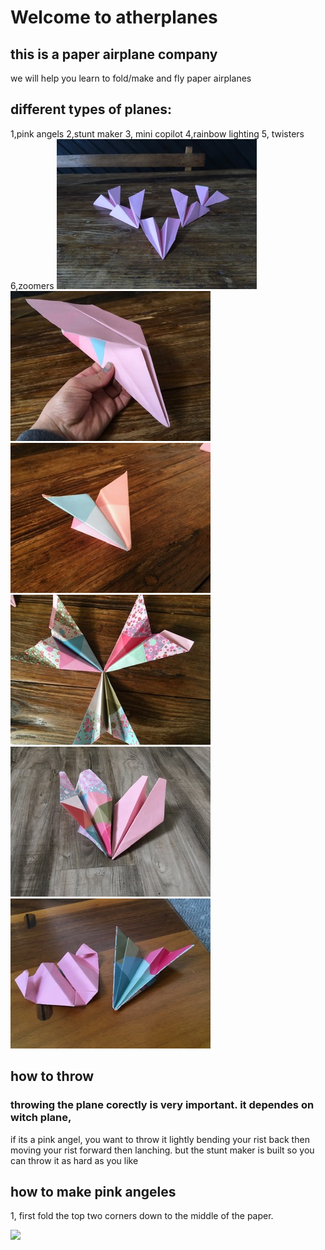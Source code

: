 # Welcome to atherplanes
## this is a paper airplane company
we will help you learn to fold/make and fly paper airplanes
## different types of planes:
1,pink angels 2,stunt maker 3, mini copilot 4,rainbow lighting 5, twisters 6,zoomers
![](./IMG_2440.JPG) ![](./IMG_2454.JPG) ![](./IMG_2451.JPG) ![](./IMG_2447.JPG) ![](./image0.jpeg) ![](./image1.jpeg)

## how to throw
### throwing the plane corectly is very important. it dependes on witch plane, 
if its a pink angel, you want to throw it lightly bending your rist back then moving your rist forward then lanching.
but the stunt maker is built so you can throw it as hard as you like

## how to make pink angeles

1, first fold the top two corners down to the middle of the paper.

![](.IMG_2440.JPG)

































